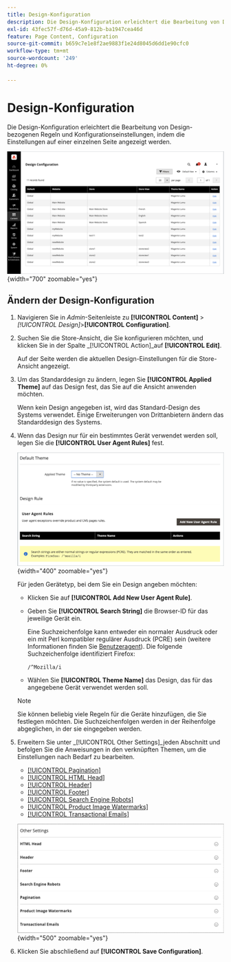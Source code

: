 ```yaml
---
title: Design-Konfiguration
description: Die Design-Konfiguration erleichtert die Bearbeitung von Design-bezogenen Regeln und Konfigurationseinstellungen, indem die Einstellungen auf einer einzelnen Seite angezeigt werden.
exl-id: 43fec57f-d76d-45a9-812b-ba1947cea46d
feature: Page Content, Configuration
source-git-commit: b659c7e1e8f2ae9883f1e24d8045d6dd1e90cfc0
workflow-type: tm+mt
source-wordcount: '249'
ht-degree: 0%

---
```


# Design-Konfiguration

Die Design-Konfiguration erleichtert die Bearbeitung von Design-bezogenen Regeln und Konfigurationseinstellungen, indem die Einstellungen auf einer einzelnen Seite angezeigt werden.

![Design-Konfigurationsseite](./assets/configuration.png){width="700" zoomable="yes"}

## Ändern der Design-Konfiguration

1. Navigieren Sie in _Admin_-Seitenleiste zu **[!UICONTROL Content]** > _[!UICONTROL Design]_>**[!UICONTROL Configuration]**.

1. Suchen Sie die Store-Ansicht, die Sie konfigurieren möchten, und klicken Sie in der Spalte _[!UICONTROL Action]_auf **[!UICONTROL Edit]**.

   Auf der Seite werden die aktuellen Design-Einstellungen für die Store-Ansicht angezeigt.

1. Um das Standarddesign zu ändern, legen Sie **[!UICONTROL Applied Theme]** auf das Design fest, das Sie auf die Ansicht anwenden möchten.

   Wenn kein Design angegeben ist, wird das Standard-Design des Systems verwendet. Einige Erweiterungen von Drittanbietern ändern das Standarddesign des Systems.

1. Wenn das Design nur für ein bestimmtes Gerät verwendet werden soll, legen Sie die **[!UICONTROL User Agent Rules]** fest.

   ![Regeln für Benutzeragenten](./assets/configuration-user-agent-rules.png){width="400" zoomable="yes"}

   Für jeden Gerätetyp, bei dem Sie ein Design angeben möchten:

   - Klicken Sie auf **[!UICONTROL Add New User Agent Rule]**.

   - Geben Sie **[!UICONTROL Search String]** die Browser-ID für das jeweilige Gerät ein.

     Eine Suchzeichenfolge kann entweder ein normaler Ausdruck oder ein mit Perl kompatibler regulärer Ausdruck (PCRE) sein (weitere Informationen finden Sie [Benutzeragent](https://en.wikipedia.org/wiki/User_agent)). Die folgende Suchzeichenfolge identifiziert Firefox:

         /^Mozilla/i
     
   - Wählen Sie **[!UICONTROL Theme Name]** das Design, das für das angegebene Gerät verwendet werden soll.

   >[!NOTE]
   >
   >Sie können beliebig viele Regeln für die Geräte hinzufügen, die Sie festlegen möchten. Die Suchzeichenfolgen werden in der Reihenfolge abgeglichen, in der sie eingegeben werden.

1. Erweitern Sie unter _[!UICONTROL Other Settings]_jeden Abschnitt und befolgen Sie die Anweisungen in den verknüpften Themen, um die Einstellungen nach Bedarf zu bearbeiten.

   - [[!UICONTROL Pagination]](../catalog/navigation-product-listings.md#pagination-controls)
   - [[!UICONTROL HTML Head]](page-setup.md#html-head)
   - [[!UICONTROL Header]](page-setup.md#header)
   - [[!UICONTROL Footer]](page-setup.md#footer)
   - [[!UICONTROL Search Engine Robots]](../merchandising-promotions/seo-overview.md#search-engine-robots)
   - [[!UICONTROL Product Image Watermarks]](../catalog/product-image.md#watermarks)
   - [[!UICONTROL Transactional Emails]](../systems/email-templates.md#configure-email-templates)

   ![Andere Einstellungen, die sich auf das Design auswirken](./assets/configuration-other-settings.png){width="500" zoomable="yes"}

1. Klicken Sie abschließend auf **[!UICONTROL Save Configuration]**.

